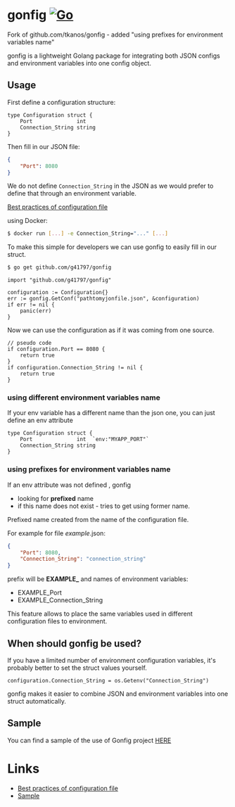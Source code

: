 # gonfig [![Go](https://github.com/g41797/gonfig/actions/workflows/go.yml/badge.svg)](https://github.com/g41797/gonfig/actions/workflows/go.yml)

Fork of github.com/tkanos/gonfig - added "using prefixes for environment variables name"

gonfig is a lightweight Golang package for integrating both JSON configs and environment variables into one config object.

## Usage

First define a configuration structure:

```golang
type Configuration struct {
	Port              int
	Connection_String string
}
```

Then fill in our JSON file:

```json
{
	"Port": 8080
}
```

We do not define `Connection_String` in the JSON as we would prefer to define that through an environment variable.

[Best practices of configuration file](https://medium.com/@tkanos/best-practices-for-configuration-file-in-your-code-2d6add3f4b86#.dze386j1t)

using Docker:
```bash
$ docker run [...] -e Connection_String="..." [...]
```

To make this simple for developers we can use gonfig to easily fill in our struct.

```bash
$ go get github.com/g41797/gonfig
```

```golang
import "github.com/g41797/gonfig"

configuration := Configuration{}
err := gonfig.GetConf("pathtomyjonfile.json", &configuration)
if err != nil {
	panic(err)
}
```

Now we can use the configuration as if it was coming from one source.

```golang
// pseudo code
if configuration.Port == 8080 {
	return true
}
if configuration.Connection_String != nil {
	return true
}
```

### using different environment variables name

If your env variable has a different name than the json one, you can just define an env attribute

```golang
type Configuration struct {
	Port              int  `env:"MYAPP_PORT"`
	Connection_String string
}
```

### using prefixes for environment variables name

If an env attribute was not defined , gonfig 
- looking for **prefixed** name
- if this name does not exist - tries to get using former name.

Prefixed name created from the name of the configuration file.

For example for file *example*.json:
```json
{
	"Port": 8080,
    "Connection_String": "connection_string"
}
```
prefix will be **EXAMPLE_** and names of environment variables:
- EXAMPLE_Port
- EXAMPLE_Connection_String

This feature allows to place the same variables used in different configuration files to environment.

## When should gonfig be used?

If you have a limited number of environment configuration variables, it's probably better to set the struct values yourself.

```golang
configuration.Connection_String = os.Getenv("Connection_String")
```

gonfig makes it easier to combine JSON and environment variables into one struct automatically.

## Sample

You can find a sample of the use of Gonfig project [HERE](https://github.com/tkanos/gonfig-sample)


# Links
- [Best practices of configuration file](https://medium.com/@tkanos/best-practices-for-configuration-file-in-your-code-2d6add3f4b86#.dze386j1t)
- [Sample](https://github.com/g41797/gonfig-sample)
